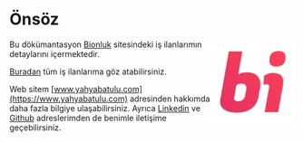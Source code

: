 # Önsöz

<img align="right" style="height:150px;" src="bionluk.png">

Bu dökümantasyon [Bionluk](https://bionluk.com/yahyabatulu) sitesindeki iş ilanlarımın detaylarını içermektedir.

[Buradan](is-ilanlari) tüm iş ilanlarıma göz atabilirsiniz.

Web sitem [www.yahyabatulu.com](https://www.yahyabatulu.com) adresinden hakkımda daha fazla bilgiye ulaşabilirsiniz. Ayrıca [Linkedin](https://www.linkedin.com/in/yahyabatulu/) ve [Github](https://www.github.com/bypikod) adreslerimden de benimle iletişime geçebilirsiniz.
